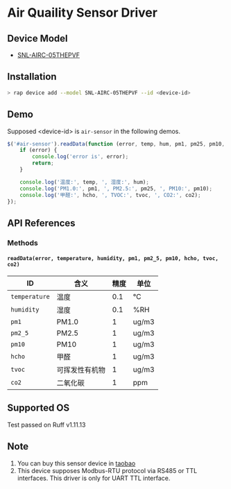 # Air Quaility Sensor Driver

## Device Model

- [SNL-AIRC-05THEPVF](https://rap.ruff.io/devices/SNL-AIRC-05THEPVF)

## Installation

```sh
> rap device add --model SNL-AIRC-05THEPVF --id <device-id>
```

## Demo

Supposed \<device-id\> is `air-sensor` in the following demos.

```js
$('#air-sensor').readData(function (error, temp, hum, pm1, pm25, pm10, hcho, tvoc, co2) {
    if (error) {
        console.log('error is', error);
        return;
    }

    console.log('温度:', temp, ', 湿度:', hum);
    console.log('PM1.0:', pm1, ', PM2.5:', pm25, ', PM10:', pm10);
    console.log('甲醛:', hcho, ', TVOC:', tvoc, ', CO2:', co2);
});
```

## API References

### Methods

#### `readData(error, temperature, humidity, pm1, pm2_5, pm10, hcho, tvoc, co2)`

| ID | 含义 | 精度 | 单位 |
| --- | --- | --- | --- |
| `temperature` | 温度 | 0.1 | ℃ |
| `humidity` | 湿度 | 0.1 | %RH |
| `pm1` | PM1.0 | 1 | ug/m3 |
| `pm2_5` | PM2.5 | 1 | ug/m3 |
| `pm10` | PM10 | 1 | ug/m3 |
| `hcho` | 甲醛 | 1 | ug/m3 |
| `tvoc` | 可挥发性有机物 | 1 | ug/m3 |
| `co2` | 二氧化碳 | 1 | ppm |

## Supported OS

Test passed on Ruff v1.11.13

## Note

1. You can buy this sensor device in [taobao](https://item.taobao.com/item.htm?_u=d5bdce6a197&id=575238278514)
2. This device supposes Modbus-RTU protocol via RS485 or TTL interfaces. This driver is only for UART TTL interface.
